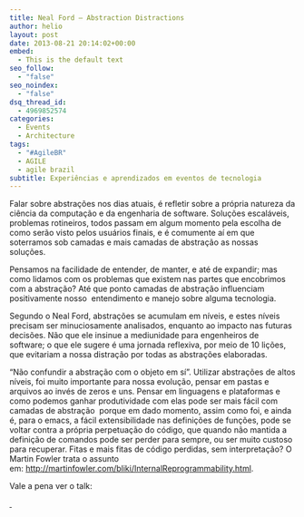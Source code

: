 ```yaml
---
title: Neal Ford – Abstraction Distractions
author: helio
layout: post
date: 2013-08-21 20:14:02+00:00
embed:
  - This is the default text
seo_follow:
  - "false"
seo_noindex:
  - "false"
dsq_thread_id:
  - 4969852574
categories:
  - Events
  - Architecture
tags:
  - "#AgileBR"
  - AGILE
  - agile brazil
subtitle: Experiências e aprendizados em eventos de tecnologia
---
```


Falar sobre abstrações nos dias atuais, é refletir sobre a própria natureza da ciência da computação e da engenharia de software. Soluções escaláveis, problemas rotineiros, todos passam em algum momento pela escolha de como serão visto pelos usuários finais, e é comumente aí em que soterramos sob camadas e mais camadas de abstração as nossas soluções.

Pensamos na facilidade de entender, de manter, e até de expandir; mas como lidamos com os problemas que existem nas partes que encobrimos com a abstração? Até que ponto camadas de abstração influenciam positivamente nosso  entendimento e manejo sobre alguma tecnologia.

Segundo o Neal Ford, abstrações se acumulam em níveis, e estes níveis precisam ser minuciosamente analisados, enquanto ao impacto nas futuras decisões. Não que ele insinue a mediunidade para engenheiros de software; o que ele sugere é uma jornada reflexiva, por meio de 10 lições, que evitariam a nossa distração por todas as abstrações elaboradas.

&#8220;Não confundir a abstração com o objeto em sí&#8221;. Utilizar abstrações de altos níveis, foi muito importante para nossa evolução, pensar em pastas e arquivos ao invés de zeros e uns. Pensar em linguagens e plataformas e como podemos ganhar produtividade com elas pode ser mais fácil com camadas de abstração  porque em dado momento, assim como foi, e ainda é, para o emacs, a fácil extensibilidade nas definições de funções, pode se voltar contra a própria perpetuação do código, que quando não mantida a definição de comandos pode ser perder para sempre, ou ser muito custoso para recuperar. Fitas e mais fitas de código perdidas, sem interpretação? O Martin Fowler trata o assunto em: <http://martinfowler.com/bliki/InternalReprogrammability.html>.

Vale a pena ver o talk:

[ ][1]

[1]: http://vimeo.com/44235657
